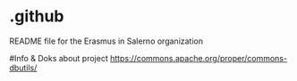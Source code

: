 # .github
README file for the Erasmus in Salerno organization

#Info & Doks about project
https://commons.apache.org/proper/commons-dbutils/
